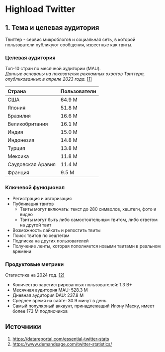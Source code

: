 # Highload Twitter

## 1. Тема и целевая аудитория
Твиттер - сервис микроблогов и социальная сеть, в которой пользователи публикуют сообщения, известные как твиты.

### Целевая аудитория

Топ-10 стран по месячной аудитории (MAU).  
_Данные основаны на показателях рекламных охватов Твиттера, опубликованных в апреле 2023 года._ [[1]](https://datareportal.com/essential-twitter-stats)

| Страна            | Пользователи |
| :---              | :---         |
| США               | 64.9 M       |
| Япония            | 51.8 M       |
| Бразилия          | 16.6 M       |
| Великобритания    | 16.1 M       |
| Индия             | 15.0 M       |
| Индонезия         | 14.8 M       |
| Турция            | 13.8 M       |
| Мексика           | 11.8 M       |
| Саудовская Аравия | 11.4 M       |
| Франция           | 9.5 M        |

### Ключевой функционал
- Регистрация и авторизация
- Публикация твитов
  - Твиты могут включать: текст до 280 символов, хештеги, фото и видео
  - Твиты могут быть либо самостоятельным твитом, либо ответом на другой твит
- Возможность лайкать и репостить твиты
- Поиск твитов по хештегам
- Подписка на других пользователей
- Получение ленты, которая пополняется новыми твитами в реальном времени

### Продуктовые метрики
Статистика на 2024 год. [[2]](https://www.demandsage.com/twitter-statistics/)

- Количество зарегистрированных пользователей: 1.3 B+
- Месячная аудитория MAU: 528.3 M
- Дневная аудитория DAU: 237.8 M
- Среднее время на сайте: 30.9 минут в день
- Самый популярный аккаунт, принадлежащий Илону Маску, имеет более 173 M подписчиков

## Источники
1. https://datareportal.com/essential-twitter-stats
2. https://www.demandsage.com/twitter-statistics/
